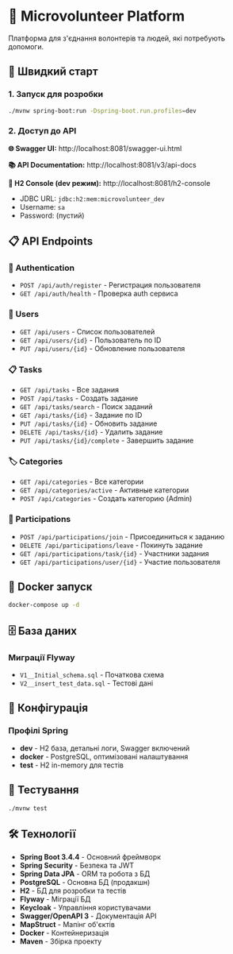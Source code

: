 # 🤝 Microvolunteer Platform

Платформа для з'єднання волонтерів та людей, які потребують допомоги.

## 🚀 Швидкий старт

### 1. Запуск для розробки

```bash
./mvnw spring-boot:run -Dspring-boot.run.profiles=dev
```

### 2. Доступ до API

**🌐 Swagger UI:** http://localhost:8081/swagger-ui.html

**📚 API Documentation:** http://localhost:8081/v3/api-docs

**💾 H2 Console (dev режим):** http://localhost:8081/h2-console
- JDBC URL: `jdbc:h2:mem:microvolunteer_dev`
- Username: `sa`
- Password: (пустий)

## 📋 API Endpoints

### 🔐 Authentication
- `POST /api/auth/register` - Регистрация пользователя
- `GET /api/auth/health` - Проверка auth сервиса

### 👤 Users
- `GET /api/users` - Список пользователей
- `GET /api/users/{id}` - Пользователь по ID
- `PUT /api/users/{id}` - Обновление пользователя

### 📋 Tasks
- `GET /api/tasks` - Все задания
- `POST /api/tasks` - Создать задание
- `GET /api/tasks/search` - Поиск заданий
- `GET /api/tasks/{id}` - Задание по ID
- `PUT /api/tasks/{id}` - Обновить задание
- `DELETE /api/tasks/{id}` - Удалить задание
- `PUT /api/tasks/{id}/complete` - Завершить задание

### 🏷️ Categories
- `GET /api/categories` - Все категории
- `GET /api/categories/active` - Активные категории
- `POST /api/categories` - Создать категорию (Admin)

### 🤝 Participations
- `POST /api/participations/join` - Присоединиться к заданию
- `DELETE /api/participations/leave` - Покинуть задание
- `GET /api/participations/task/{id}` - Участники задания
- `GET /api/participations/user/{id}` - Участие пользователя

## 🐳 Docker запуск

```bash
docker-compose up -d
```

## 🗄️ База даних

### Миграції Flyway
- `V1__Initial_schema.sql` - Початкова схема
- `V2__insert_test_data.sql` - Тестові дані

## 🔧 Конфігурація

### Профілі Spring
- **dev** - H2 база, детальні логи, Swagger включений
- **docker** - PostgreSQL, оптимізовані налаштування
- **test** - H2 in-memory для тестів

## 🧪 Тестування

```bash
./mvnw test
```

## 🛠️ Технології

- **Spring Boot 3.4.4** - Основний фреймворк
- **Spring Security** - Безпека та JWT
- **Spring Data JPA** - ORM та робота з БД
- **PostgreSQL** - Основна БД (продакшн)
- **H2** - БД для розробки та тестів
- **Flyway** - Міграції БД
- **Keycloak** - Управління користувачами
- **Swagger/OpenAPI 3** - Документація API
- **MapStruct** - Мапінг об'єктів
- **Docker** - Контейнеризація
- **Maven** - Збірка проекту
